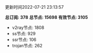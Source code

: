 更新时间2022-07-21 23:13:57

**总订阅: 378**
**总节点: 15698**
**有效节点: 3105**
- v2ray节点: 1808
- ss节点: 929
- ssr节点: 106
- trojan节点: 262
